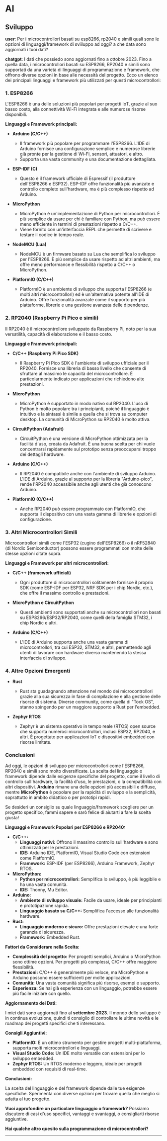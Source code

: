 # AI

## Sviluppo

**user**: Per i microcontrollori basati su esp8266, rp2040 e simili quali sono le opzioni di linguaggi/framework di sviiluppo ad oggi? a che data sono aggiornati i tuoi dati?

**chatgpt**: I dati che possiedo sono aggiornati fino a ottobre 2023. Fino a quella data, i microcontrollori basati su ESP8266, RP2040 e simili sono supportati da una varietà di linguaggi di programmazione e framework, che offrono diverse opzioni in base alle necessità del progetto. Ecco un elenco dei principali linguaggi e framework più utilizzati per questi microcontrollori:

### 1. **ESP8266**

L'ESP8266 è una delle soluzioni più popolari per progetti IoT, grazie al suo basso costo, alla connettività Wi-Fi integrata e alle numerose risorse disponibili.

**Linguaggi e Framework principali:**

- **Arduino (C/C++)**
  - Il framework più popolare per programmare l'ESP8266. L'IDE di Arduino fornisce una configurazione semplice e numerose librerie già pronte per la gestione di Wi-Fi, sensori, attuatori, e altro.
  - Supporta una vasta community e una documentazione dettagliata.
  
- **ESP-IDF (C)**
  - Questo è il framework ufficiale di Espressif (il produttore dell'ESP8266 e ESP32). ESP-IDF offre funzionalità più avanzate e controllo completo sull'hardware, ma è più complesso rispetto ad Arduino.
  
- **MicroPython**
  - MicroPython è un'implementazione di Python per microcontrollori. È più semplice da usare per chi è familiare con Python, ma può essere meno efficiente in termini di prestazioni rispetto a C/C++.
  - Viene fornito con un'interfaccia REPL che permette di scrivere e testare il codice in tempo reale.

- **NodeMCU (Lua)**
  - NodeMCU è un firmware basato su Lua che semplifica lo sviluppo per l'ESP8266. È più semplice da usare rispetto ad altri ambienti, ma offre meno performance e flessibilità rispetto a C/C++ o MicroPython.

- **PlatformIO (C/C++)**
  - PlatformIO è un ambiente di sviluppo che supporta l'ESP8266 (e molti altri microcontrollori) ed è un'alternativa potente all'IDE di Arduino. Offre funzionalità avanzate come il supporto per più piattaforme, librerie e una gestione avanzata delle dipendenze.

### 2. **RP2040 (Raspberry Pi Pico e simili)**

Il RP2040 è il microcontrollore sviluppato da Raspberry Pi, noto per la sua versatilità, capacità di elaborazione e il basso costo.

**Linguaggi e Framework principali:**

- **C/C++ (Raspberry Pi Pico SDK)**
  - Il Raspberry Pi Pico SDK è l'ambiente di sviluppo ufficiale per il RP2040. Fornisce una libreria di basso livello che consente di sfruttare al massimo le capacità del microcontrollore. È particolarmente indicato per applicazioni che richiedono alte prestazioni.
  
- **MicroPython**
  - MicroPython è supportato in modo nativo sul RP2040. L'uso di Python è molto popolare tra i principianti, poiché il linguaggio è intuitivo e la sintassi è simile a quella che si trova su computer desktop. La comunità di MicroPython su RP2040 è molto attiva.

- **CircuitPython (Adafruit)**
  - CircuitPython è una versione di MicroPython ottimizzata per la facilità d'uso, creata da Adafruit. È una buona scelta per chi vuole concentrarsi rapidamente sul prototipo senza preoccuparsi troppo dei dettagli hardware.

- **Arduino (C/C++)**
  - Il RP2040 è compatibile anche con l'ambiente di sviluppo Arduino. L'IDE di Arduino, grazie al supporto per la libreria "Arduino-pico", rende l'RP2040 accessibile anche agli utenti che già conoscono Arduino.

- **PlatformIO (C/C++)**
  - Anche RP2040 può essere programmato con PlatformIO, che supporta il dispositivo con una vasta gamma di librerie e opzioni di configurazione.

### 3. **Altri Microcontrollori Simili**

Microcontrollori simili come l'ESP32 (cugino dell'ESP8266) o il nRF52840 (di Nordic Semiconductor) possono essere programmati con molte delle stesse opzioni citate sopra.

**Linguaggi e Framework per altri microcontrollori:**

- **C/C++ (framework ufficiali)**
  - Ogni produttore di microcontrollori solitamente fornisce il proprio SDK (come ESP-IDF per ESP32, NRF SDK per i chip Nordic, etc.), che offre il massimo controllo e prestazioni.

- **MicroPython e CircuitPython**
  - Questi ambienti sono supportati anche su microcontrollori non basati su ESP8266/ESP32/RP2040, come quelli della famiglia STM32, i chip Nordic e altri.
  
- **Arduino (C/C++)**
  - L'IDE di Arduino supporta anche una vasta gamma di microcontrollori, tra cui ESP32, STM32, e altri, permettendo agli utenti di lavorare con hardware diverso mantenendo la stessa interfaccia di sviluppo.

### 4. **Altre Opzioni Emergenti**

- **Rust**
  - Rust sta guadagnando attenzione nel mondo dei microcontrollori grazie alla sua sicurezza in fase di compilazione e alla gestione delle risorse di sistema. Diverse community, come quella di "Tock OS", stanno spingendo per un maggiore supporto a Rust per l'embedded.

- **Zephyr RTOS**
  - Zephyr è un sistema operativo in tempo reale (RTOS) open source che supporta numerosi microcontrollori, inclusi ESP32, RP2040, e altri. È progettato per applicazioni IoT e dispositivi embedded con risorse limitate.

### Conclusioni

Ad oggi, le opzioni di sviluppo per microcontrollori come l'ESP8266, RP2040 e simili sono molto diversificate. La scelta del linguaggio o framework dipende dalle esigenze specifiche del progetto, come il livello di controllo sull'hardware, la facilità d'uso, le prestazioni, o la compatibilità con altri dispositivi. **Arduino** rimane una delle opzioni più accessibili e diffuse, mentre **MicroPython** è popolare per la rapidità di sviluppo e la semplicità, soprattutto in ambito didattico o per prototipi rapidi.

Se desideri un consiglio su quale linguaggio/framework scegliere per un progetto specifico, fammi sapere e sarò felice di aiutarti a fare la scelta giusta!

**Linguaggi e Framework Popolari per ESP8266 e RP2040:**

- **C/C++:**
  - **Linguaggi nativi:** Offrono il massimo controllo sull'hardware e sono ottimizzati per le prestazioni.
  - **IDE:** Arduino IDE, PlatformIO, Visual Studio Code con estensioni come PlatformIO.
  - **Framework:** ESP-IDF (per ESP8266), Arduino Framework, Zephyr RTOS.
- **MicroPython:**
  - **Python per microcontrollori:** Semplifica lo sviluppo, è più leggibile e ha una vasta comunità.
  - **IDE:** Thonny, Mu Editor.
- **Arduino:**
  - **Ambiente di sviluppo visuale:** Facile da usare, ideale per principianti e prototipazione rapida.
  - **Linguaggio basato su C/C++:** Semplifica l'accesso alle funzionalità hardware.
- **Rust:**
  - **Linguaggio moderno e sicuro:** Offre prestazioni elevate e una forte garanzia di sicurezza.
  - **Framework:** Embedded Rust.

**Fattori da Considerare nella Scelta:**

- **Complessità del progetto:** Per progetti semplici, Arduino o MicroPython sono ottime opzioni. Per progetti più complessi, C/C++ offre maggiore flessibilità.
- **Prestazioni:** C/C++ è generalmente più veloce, ma MicroPython e Arduino possono essere sufficienti per molte applicazioni.
- **Comunità:** Una vasta comunità significa più risorse, esempi e supporto.
- **Esperienza:** Se hai già esperienza con un linguaggio, potrebbe essere più facile iniziare con quello.

**Aggiornamento dei Dati:**

I miei dati sono aggiornati fino al **settembre 2023**. Il mondo dello sviluppo è in continua evoluzione, quindi ti consiglio di controllare le ultime novità e le roadmap dei progetti specifici che ti interessano.

**Consigli Aggiuntivi:**

- **PlatformIO:** È un ottimo strumento per gestire progetti multi-piattaforma, supporta molti microcontrollori e linguaggi.
- **Visual Studio Code:** Un IDE molto versatile con estensioni per lo sviluppo embedded.
- **Zephyr RTOS:** Un RTOS moderno e leggero, ideale per progetti embedded con requisiti di real-time.

**Conclusioni:**

La scelta del linguaggio e del framework dipende dalle tue esigenze specifiche. Sperimenta con diverse opzioni per trovare quella che meglio si adatta al tuo progetto.

**Vuoi approfondire un particolare linguaggio o framework?** Possiamo discutere di casi d'uso specifici, vantaggi e svantaggi, o consigliarti risorse aggiuntive.

**Hai qualche altro quesito sulla programmazione di microcontrollori?**

---


